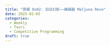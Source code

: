 ```yaml
---
title: "周报 0x02: 旧日幻影——编辑器 Maljuna Revo"
date: 2025-02-03
categories:
  - Weekly
  - Tauri
  - Competitive Programming
draft: true
---
```

